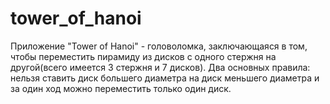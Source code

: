 # tower_of_hanoi
Приложение "Tower of Hanoi" - головоломка, заключающаяся в том, чтобы переместить пирамиду из дисков с одного стержня на другой(всего имеется 3 стержня и 7 дисков). Два основных правила: нельзя ставить диск большего диаметра на диск меньшего диаметра и за один ход можно переместить только один диск.
